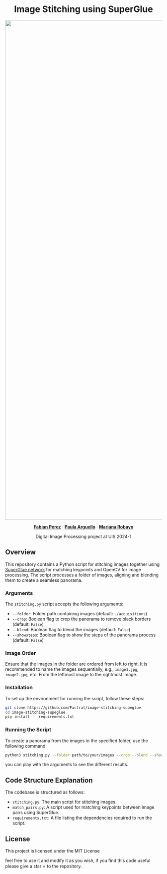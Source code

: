 <p align="center">
  <h1 align="center">Image Stitching using SuperGlue</h1>
  <p align="center">
    <img src="./data/results.png" alt="Panorama Image" width="1600">
  <p align="center">
    <a href="https://github.com/Factral/" rel="external nofollow noopener" target="_blank"><strong>Fabian Perez</strong></a>
    ·
    <a href="https://github.com/Factral/" rel="external nofollow noopener" target="_blank"><strong>Paula Arguello</strong></a>
    ·
    <a href="https://github.com/Factral/" rel="external nofollow noopener" target="_blank"><strong>Mariana Robayo</strong></a>
  </p>
<p align="center">
    Digital Image Processing project at UIS 2024-1

## Overview

This repository contains a Python script for stitching images together using [SuperGlue network](https://github.com/magicleap/SuperGluePretrainedNetwork) for matching keypoints and OpenCV for image processing. The script processes a folder of images, aligning and blending them to create a seamless panorama.

### Arguments

The `stitching.py` script accepts the following arguments:

- `--folder`: Folder path containing images (default: `./acquisitions`)
- `--crop`: Boolean flag to crop the panorama to remove black borders (default: `False`)
- `--blend`: Boolean flag to blend the images (default: `False`)
- `--showsteps`: Boolean flag to show the steps of the panorama process (default: `False`)

### Image Order

Ensure that the images in the folder are ordered from left to right. It is recommended to name the images sequentially, e.g., `image1.jpg`, `image2.jpg`, etc. From the leftmost image to the rightmost image.

### Installation

To set up the environment for running the script, follow these steps:

```bash
git clone https://github.com/Factral/image-stitching-supeglue
cd image-stitching-supeglue
pip install -r requirements.txt
```

### Running the Script

To create a panorama from the images in the specified folder, use the following command:

```bash
python3 stitching.py --folder path/to/your/images --crop --blend --showsteps
```

you can play with the arguments to see the different results.

## Code Structure Explanation

The codebase is structured as follows:

- `stitching.py`: The main script for stitching images.
- `match_pairs.py`: A script used for matching keypoints between image pairs using SuperGlue.
- `requirements.txt`: A file listing the dependencies required to run the script.


## License

This project is licensed under the MIT License

feel free to use it and modify it as you wish, if you find this code useful please give a star ⭐ to the repository.

